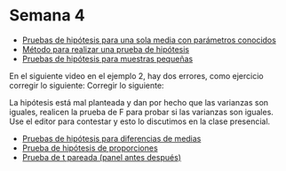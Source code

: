 # Semana 4

- [Pruebas de hipótesis para una sola media con parámetros conocidos](https://youtu.be/scIAcR42f_c)
- [Método para realizar una prueba de hipótesis](https://youtu.be/qhZr8InSz6Y)
- [Pruebas de hipótesis para muestras pequeñas](https://youtu.be/uIfrlnaKk5A)

En el siguiente video en el ejemplo 2, hay dos errores, como ejercicio corregir lo siguiente:
Corregir lo siguiente:

La hipótesis está mal planteada y dan por hecho que las varianzas son iguales, realicen la prueba de F para probar si las varianzas son iguales. Use el editor para contestar y esto lo discutimos en la clase presencial.
- [Pruebas de hipótesis para diferencias de medias](https://youtu.be/wtUHLLIwepk)
- [Prueba de hipótesis de proporciones](https://youtu.be/AN1tIWEo8qw)
- [Prueba de t pareada (panel antes después)](https://youtu.be/Ynke7BgMPCE)
